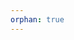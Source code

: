 ```yaml
---
orphan: true
---
```


<head>
  <meta http-equiv="Refresh" content="0; URL=https://androidaps.readthedocs.io/en/latest/Maintenance/ExportImportSettings.html" />
</head>